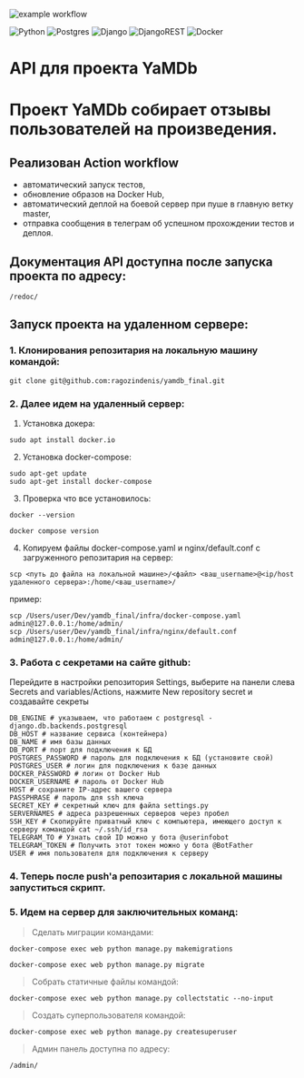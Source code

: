 ![example workflow](https://github.com/ragozindenis/yamdb_final/actions/workflows/yamdb_workflow.yml/badge.svg)


![Python](https://img.shields.io/badge/python-3670A0?style=for-the-badge&logo=python&logoColor=ffdd54)
![Postgres](https://img.shields.io/badge/postgres-%23316192.svg?style=for-the-badge&logo=postgresql&logoColor=white)
![Django](https://img.shields.io/badge/django-%23092E20.svg?style=for-the-badge&logo=django&logoColor=white)
![DjangoREST](https://img.shields.io/badge/DJANGO-REST-ff1709?style=for-the-badge&logo=django&logoColor=white&color=ff1709&labelColor=gray)
![Docker](https://img.shields.io/badge/docker-%230db7ed.svg?style=for-the-badge&logo=docker&logoColor=white)

# API для проекта YaMDb

# Проект YaMDb собирает отзывы пользователей на произведения.

## Реализован Action workflow

* автоматический запуск тестов,
* обновление образов на Docker Hub,
* автоматический деплой на боевой сервер при пуше в главную ветку master,
* отправка сообщения в телеграм об успешном прохождении тестов и деплоя.

## Документация API доступна после запуска проекта по адресу:

```
/redoc/
```

## Запуск проекта на удаленном сервере:

### 1. Клонирования репозитария на локальную машину командой:
```
git clone git@github.com:ragozindenis/yamdb_final.git
```
### 2. Далее идем на удаленный сервер:
1. Установка докера:
```
sudo apt install docker.io
```
2. Установка docker-compose:
```
sudo apt-get update
sudo apt-get install docker-compose
```
3. Проверка что все установилось:
```
docker --version
```
```
docker compose version
```
4. Копируем файлы docker-compose.yaml и nginx/default.conf с загруженного репозитария на сервер:
```
scp <путь до файла на локальной машине>/<файл> <ваш_username>@<ip/host удаленного сервера>:/home/<ваш_username>/
```
пример:
```
scp /Users/user/Dev/yamdb_final/infra/docker-compose.yaml admin@127.0.0.1:/home/admin/
scp /Users/user/Dev/yamdb_final/infra/nginx/default.conf admin@127.0.0.1:/home/admin/
```
### 3. Работа с секретами на сайте github:
Перейдите в настройки репозитория Settings, выберите на панели слева Secrets and variables/Actions, нажмите New repository secret и создавайте секреты
```
DB_ENGINE # указываем, что работаем с postgresql - django.db.backends.postgresql
DB_HOST # название сервиса (контейнера)
DB_NAME # имя базы данных
DB_PORT # порт для подключения к БД
POSTGRES_PASSWORD # пароль для подключения к БД (установите свой)
POSTGRES_USER # логин для подключения к базе данных
DOCKER_PASSWORD # логин от Docker Hub
DOCKER_USERNAME # пароль от Docker Hub
HOST # сохраните IP-адрес вашего сервера
PASSPHRASE # пароль для ssh ключа
SECRET_KEY # секретный ключ для файла settings.py
SERVERNAMES # адреса разрешенных серверов через пробел
SSH_KEY # Скопируйте приватный ключ с компьютера, имеющего доступ к серверу командой cat ~/.ssh/id_rsa
TELEGRAM_TO # Узнать свой ID можно у бота @userinfobot
TELEGRAM_TOKEN # Получить этот токен можно у бота @BotFather
USER # имя пользователя для подключения к серверу
```

### 4. Теперь после push'a репозитария с локальной машины запуститься скрипт.

### 5. Идем на сервер для заключительных команд:
> Сделать миграции командами:
```
docker-compose exec web python manage.py makemigrations
```
```
docker-compose exec web python manage.py migrate
```
> Собрать статичные файлы командой:
```
docker-compose exec web python manage.py collectstatic --no-input
```
> Создать суперпользователя командой:
```
docker-compose exec web python manage.py createsuperuser
```
> Админ панель доступна по адресу:
```
/admin/
```

